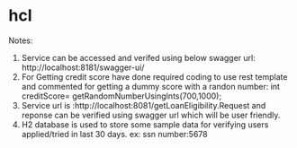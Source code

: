 # hcl
Notes:

1) Service can be accessed and verifed using below swagger url:
http://localhost:8181/swagger-ui/
2) For Getting credit score have done required coding to use rest template and commented for getting a dummy score with a randon number:
   int creditScore= getRandomNumberUsingInts(700,1000); 
3) Service url is :http://localhost:8081/getLoanEligibility.Request  and reponse can be verified using swagger url which will be user friendly.
4) H2 database is used to store some sample data for verifying users applied/tried in last 30 days. ex: ssn number:5678


